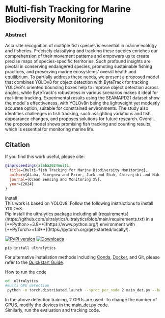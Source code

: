 # Multi-fish Tracking for Marine Biodiversity Monitoring
### Abstract
Accurate recognition of multiple fish species is essential in marine ecology and fisheries. Precisely classifying and tracking these species enriches our comprehension of their movement patterns and empowers us to create precise maps of species-specific territories. Such profound insights are pivotal in conserving endangered species, promoting sustainable fishing practices, and preserving marine ecosystems' overall health and equilibrium. To partially address these needs, we present a proposed model that combines YOLOv8 for object detection with ByteTrack for tracking. YOLOv8's oriented bounding boxes help to improve object detection across angles, while ByteTrack's robustness in various scenarios makes it ideal for real-time tracking. Experimental results using the SEAMAPD21 dataset show the model's effectiveness, with YOLOv8n being the lightweight yet modestly accurate option, suitable for constrained environments. The study also identifies challenges in fish tracking, such as lighting variations and fish appearance changes, and proposes solutions for future research. Overall, the proposed model shows promising fish tracking and counting results, which is essential for monitoring marine life.


## Citation
If you find this work useful, please cite:
```bib
@inproceedings{alaba2024multi,
  title={Multi-fish Tracking for Marine Biodiversity Monitoring},
  author={Alaba, Simegnew and Prior, Jack and Shah, Chiranjibi and Nabi, MM and Ball, John and Moorhead, Robert and Han, Deok and  Campbell, Matthew and Wallace, Farron and  Grossi, Matthew D. },
  journal={Ocean Sensing and Monitoring XV},
  year={2024}
}
```

<summary>Install</summary>
This work is based on YOLOv8. Follow the following instructions to install YOLOv8. <br> 
Pip install the ultralytics package including all [requirements](https://github.com/ultralytics/ultralytics/blob/main/requirements.txt) in a [**Python>=3.8**](https://www.python.org/) environment with [**PyTorch>=1.8**](https://pytorch.org/get-started/locally/).

[![PyPI version](https://badge.fury.io/py/ultralytics.svg)](https://badge.fury.io/py/ultralytics) [![Downloads](https://static.pepy.tech/badge/ultralytics)](https://pepy.tech/project/ultralytics)

```bash
pip install ultralytics
```

For alternative installation methods including [Conda](https://anaconda.org/conda-forge/ultralytics), [Docker](https://hub.docker.com/r/ultralytics/ultralytics), and Git, please refer to the [Quickstart Guide](https://docs.ultralytics.com/quickstart).

</details>
<summary>How to run the code</summary>

```bash
cd  ultralytics
#multi GPU detection
 python -m torch.distributed.launch --nproc_per_node 2 main_det.py --batch-size 64 --data coco.yaml --weights yolov5s.pt
```
In the above detection training, 2 GPUs are used. To change the number of GPUS, modify the devices in the main_det.py code. <br> 
Similarly, run the evaluation and tracking code.
